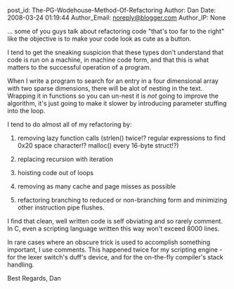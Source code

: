 post_id: The-PG-Wodehouse-Method-Of-Refactoring
Author: Dan
Date: 2008-03-24 01:19:44
Author_Email: noreply@blogger.com
Author_IP: None

... some of you guys talk about refactoring code "that's too far to the right" like the objective is to make your code look as cute as a button.

I tend to get the sneaking suspicion that these types don't understand that
code is run on a machine, in machine code form, and that this is what matters
to the successful operation of a program.

When I write a program to search for an entry in a four dimensional array with
two sparse dimensions, there will be alot of nesting in the text.  Wrapping it
in functions so you can un-nest it is *not* going to improve the algorithm,
it's just going to make it slower by introducing parameter stuffing into the
loop.

I tend to do almost all of my refactoring by:

1. removing lazy function calls (strlen() twice!?  regular expressions to find
0x20 space character!?  malloc() every 16-byte struct!?)

2. replacing recursion with iteration

3. hoisting code out of loops

4. removing as many cache and page misses as possible

5. refactoring branching to reduced or non-branching form and minimizing other
instruction pipe flushes.

I find that clean, well written code is self obviating and so rarely comment.
In C, even a scripting language written this way won't exceed 8000 lines.

In rare cases where an obscure trick is used to accomplish something
important, I use comments.  This happened twice for my scripting engine - for
the lexer switch's duff's device, and for the on-the-fly compiler's stack
handling.

Best Regards,
Dan
